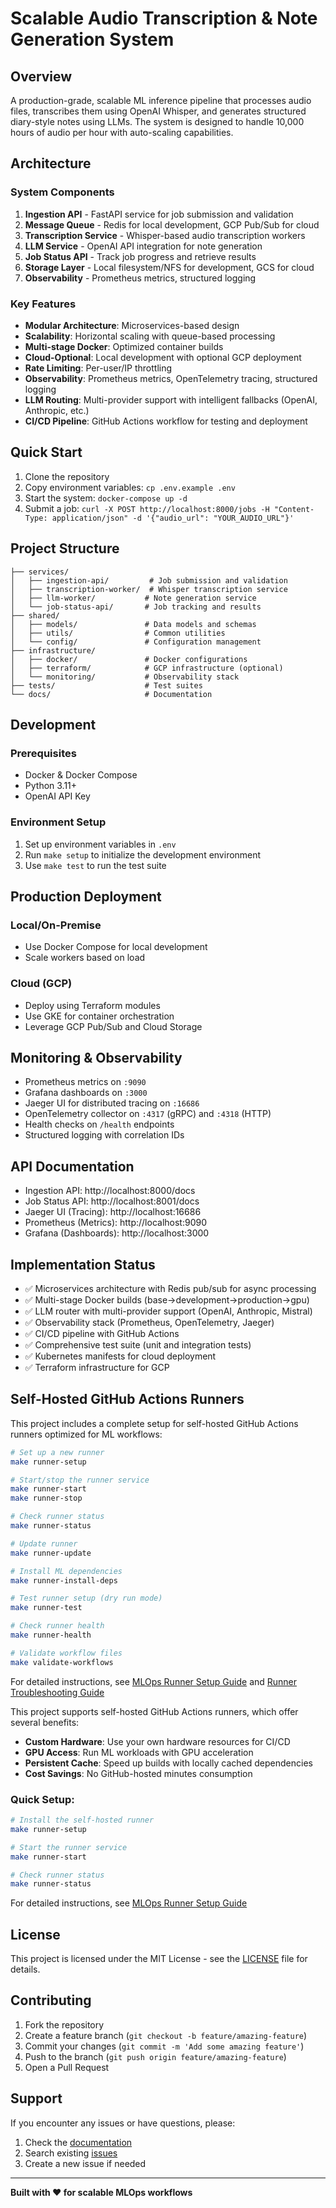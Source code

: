 # Scalable Audio Transcription & Note Generation System

## Overview

A production-grade, scalable ML inference pipeline that processes audio files, transcribes them using OpenAI Whisper, and generates structured diary-style notes using LLMs. The system is designed to handle 10,000 hours of audio per hour with auto-scaling capabilities.

## Architecture

### System Components

1. **Ingestion API** - FastAPI service for job submission and validation
2. **Message Queue** - Redis for local development, GCP Pub/Sub for cloud
3. **Transcription Service** - Whisper-based audio transcription workers
4. **LLM Service** - OpenAI API integration for note generation
5. **Job Status API** - Track job progress and retrieve results
6. **Storage Layer** - Local filesystem/NFS for development, GCS for cloud
7. **Observability** - Prometheus metrics, structured logging

### Key Features

- **Modular Architecture**: Microservices-based design
- **Scalability**: Horizontal scaling with queue-based processing
- **Multi-stage Docker**: Optimized container builds
- **Cloud-Optional**: Local development with optional GCP deployment
- **Rate Limiting**: Per-user/IP throttling
- **Observability**: Prometheus metrics, OpenTelemetry tracing, structured logging
- **LLM Routing**: Multi-provider support with intelligent fallbacks (OpenAI, Anthropic, etc.)
- **CI/CD Pipeline**: GitHub Actions workflow for testing and deployment

## Quick Start

1. Clone the repository
2. Copy environment variables: `cp .env.example .env`
3. Start the system: `docker-compose up -d`
4. Submit a job: `curl -X POST http://localhost:8000/jobs -H "Content-Type: application/json" -d '{"audio_url": "YOUR_AUDIO_URL"}'`

## Project Structure

```
├── services/
│   ├── ingestion-api/         # Job submission and validation
│   ├── transcription-worker/  # Whisper transcription service
│   ├── llm-worker/           # Note generation service
│   └── job-status-api/       # Job tracking and results
├── shared/
│   ├── models/               # Data models and schemas
│   ├── utils/                # Common utilities
│   └── config/               # Configuration management
├── infrastructure/
│   ├── docker/               # Docker configurations
│   ├── terraform/            # GCP infrastructure (optional)
│   └── monitoring/           # Observability stack
├── tests/                    # Test suites
└── docs/                     # Documentation
```

## Development

### Prerequisites

- Docker & Docker Compose
- Python 3.11+
- OpenAI API Key

### Environment Setup

1. Set up environment variables in `.env`
2. Run `make setup` to initialize the development environment
3. Use `make test` to run the test suite

## Production Deployment

### Local/On-Premise
- Use Docker Compose for local development
- Scale workers based on load

### Cloud (GCP)
- Deploy using Terraform modules
- Use GKE for container orchestration
- Leverage GCP Pub/Sub and Cloud Storage

## Monitoring & Observability

- Prometheus metrics on `:9090`
- Grafana dashboards on `:3000`
- Jaeger UI for distributed tracing on `:16686`
- OpenTelemetry collector on `:4317` (gRPC) and `:4318` (HTTP)
- Health checks on `/health` endpoints
- Structured logging with correlation IDs

## API Documentation

- Ingestion API: http://localhost:8000/docs
- Job Status API: http://localhost:8001/docs
- Jaeger UI (Tracing): http://localhost:16686
- Prometheus (Metrics): http://localhost:9090
- Grafana (Dashboards): http://localhost:3000

## Implementation Status

- ✅ Microservices architecture with Redis pub/sub for async processing
- ✅ Multi-stage Docker builds (base→development→production→gpu)
- ✅ LLM router with multi-provider support (OpenAI, Anthropic, Mistral)
- ✅ Observability stack (Prometheus, OpenTelemetry, Jaeger)
- ✅ CI/CD pipeline with GitHub Actions
- ✅ Comprehensive test suite (unit and integration tests)
- ✅ Kubernetes manifests for cloud deployment
- ✅ Terraform infrastructure for GCP

## Self-Hosted GitHub Actions Runners

This project includes a complete setup for self-hosted GitHub Actions runners optimized for ML workflows:

```bash
# Set up a new runner
make runner-setup

# Start/stop the runner service
make runner-start
make runner-stop

# Check runner status
make runner-status

# Update runner
make runner-update

# Install ML dependencies
make runner-install-deps

# Test runner setup (dry run mode)
make runner-test

# Check runner health
make runner-health

# Validate workflow files
make validate-workflows
```

For detailed instructions, see [MLOps Runner Setup Guide](docs/mlops-runner-setup-guide.md) and [Runner Troubleshooting Guide](docs/runner-troubleshooting-guide.md)

This project supports self-hosted GitHub Actions runners, which offer several benefits:

- **Custom Hardware**: Use your own hardware resources for CI/CD
- **GPU Access**: Run ML workloads with GPU acceleration
- **Persistent Cache**: Speed up builds with locally cached dependencies
- **Cost Savings**: No GitHub-hosted minutes consumption

### Quick Setup:

```bash
# Install the self-hosted runner
make runner-setup

# Start the runner service
make runner-start

# Check runner status
make runner-status
```

For detailed instructions, see [MLOps Runner Setup Guide](docs/mlops-runner-setup-guide.md)

## License

This project is licensed under the MIT License - see the [LICENSE](LICENSE) file for details.

## Contributing

1. Fork the repository
2. Create a feature branch (`git checkout -b feature/amazing-feature`)
3. Commit your changes (`git commit -m 'Add some amazing feature'`)
4. Push to the branch (`git push origin feature/amazing-feature`)
5. Open a Pull Request

## Support

If you encounter any issues or have questions, please:
1. Check the [documentation](docs/)
2. Search existing [issues](https://github.com/ayanasser/transcribe_diary_LLMops_system/issues)
3. Create a new issue if needed

---

**Built with ❤️ for scalable MLOps workflows**
